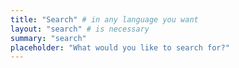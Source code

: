 ```yaml
---
title: "Search" # in any language you want
layout: "search" # is necessary
summary: "search"
placeholder: "What would you like to search for?"
---
```

